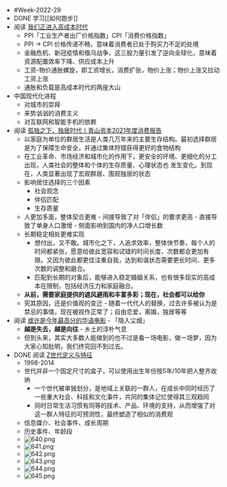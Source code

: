- #Week-2022-29
- DONE 学习[[如何跑步]]
- 阅读 [我们正进入高成本时代](https://mp.weixin.qq.com/s/cifcxxQsHNejX6X3Jnq1UQ)
	- PPI「工业生产者出厂价格指数」CPI「消费价格指数」
	- PPI -> CPI 价格传递不畅，意味着消费者已处于购买力不足的处境
	- 金融危机、新冠疫情和俄乌战争，这三股力量引发了逆向全球化，意味着资源配置效率下降、供应成本上升
	- 工资-物价通胀螺旋，即工资增长，消费扩张，物价上涨；物价上涨又拉动工资上涨
	- 通胀和负载是高成本时代的两座大山
- 中国现代化进程
	- 对城市的崇拜
	- 来势汹汹的消费主义
	- 对互联网和智能手机的依赖
- 阅读 [孤独之下，独居时代丨青山资本2021年度消费报告](https://mp.weixin.qq.com/s/GsCWP-fRjagqoNXm11NLPQ)
	- 以家庭为单位的群居生活是人类几万年来的主要生存结构。最初选择群居是为了保障生命安全，并通过集体狩猎获得更好的食物结构
	- 在工业革命、市场经济和城市化的作用下，更安全的环境、更细化的分工出现，人类社会的整体和个体的生存质量、心理状态也 发生变化。到现在，人类显著出现了宏观群居、围观独居的状态
	- 影响居住选择的三个因素
		- 社会观念
		- 伴侣匹配
		- 生存质量
	- 人更加多面，整体契合更难 - 间接导致了对「伴侣」的要求更高 - 直接导致了单身人口激增 - 侧面影响到国内的净人口增长数
	- 长期稳定相处更难实现
		- 想付出，又不敢。城市化之下，人追求效率，整体快节奏，每个人的时间都紧张，愿意给彼此宽容和试错的时间长度、次数都会更加有限。又因为彼此都更佳注重自我，达到和谐状态需要更长时间、更多次数的调整和磨合。
		- 匹配到长期的对象后，能够进入稳定婚姻关系，也有很多现实的高成本在限制，包括经济压力和家庭融合。
	- **从前，需要家庭提供的遮风避雨和丰富多彩；现在，社会都可以给你**
	- 究其原因，还是价值观的变迁 - 随着一代代人的替换，过去许多被认为是禁忌的事情，现在被视作正常了；自由恋爱，离婚，独居等等
- 阅读 [或许是今年最高分的华语电影](https://mp.weixin.qq.com/s/G9Xkv5_YNXR5MeKYYU7zQA) - 「隐入尘烟」
	- **越是失去，越是向往** - 乡土的淳朴气息
	- 但到头来，其实大多数人能做到的也不过是看一场电影，做一场梦，因为大家心知肚明，我们终究回不到过去。
- DONE 阅读 [Z世代定义与特征](https://mp.weixin.qq.com/s/2NCxms2OsCBYRpmAHUQ4ug)
	- 1998-2014
	- 世代并非一个固定尺寸的盒子，可以使用出生年份按5年/10年把人整齐收纳
		- 一个世代被单独划分，是地域上关联的一群人，在成长中同时经历了一些重大社会、科技和文化事件，共同的集体记忆使得其三观趋同
		- 同时日常生活习惯有同等的技术、产品、环境的支持，从而增强了对这一群人特征的可预测性，最终塑造了相似的消费观
	- 信息媒介、社会事件、成长周期
	- 历史事件、年龄段
	- ![640.png](../assets/640_1658749667604_0.png)
	- ![641.png](../assets/641_1658749674897_0.png)
	- ![642.png](../assets/642_1658749678201_0.png)
	- ![643.png](../assets/643_1658749682511_0.png)
	- ![644.png](../assets/644_1658749685786_0.png)
	- ![645.png](../assets/645_1658749704887_0.png)